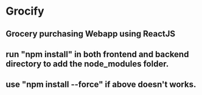 # Grocify
## Grocery purchasing Webapp using ReactJS

## run "npm install" in both frontend and backend directory to add the node_modules folder.

## use "npm install --force" if above doesn't works.
